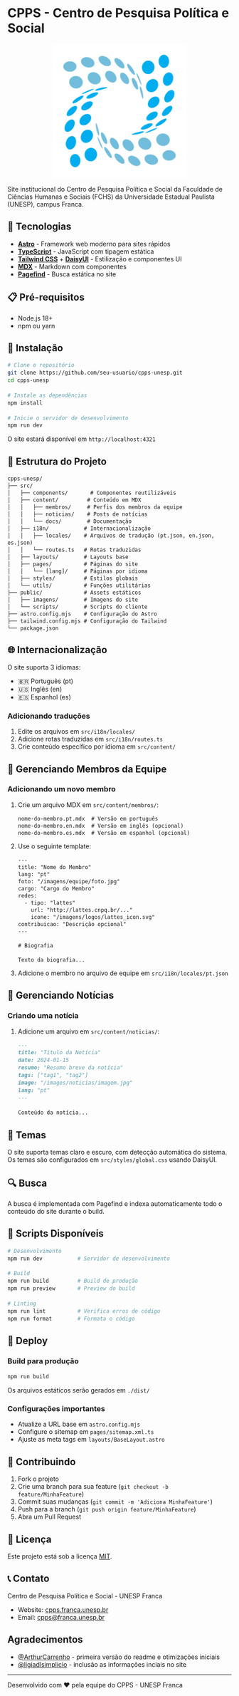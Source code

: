 # CPPS - Centro de Pesquisa Política e Social

<p align="center">
  <img src="public/imagens/logos/cpps/logo-cpps-01_rev_1.png" alt="Logo CPPS" width="300"/>
</p>

Site institucional do Centro de Pesquisa Política e Social da Faculdade de Ciências Humanas e Sociais (FCHS) da Universidade Estadual Paulista (UNESP), campus Franca.

## 🚀 Tecnologias

- **[Astro](https://astro.build/)** - Framework web moderno para sites rápidos
- **[TypeScript](https://www.typescriptlang.org/)** - JavaScript com tipagem estática
- **[Tailwind CSS](https://tailwindcss.com/)** + **[DaisyUI](https://daisyui.com/)** - Estilização e componentes UI
- **[MDX](https://mdxjs.com/)** - Markdown com componentes
- **[Pagefind](https://pagefind.app/)** - Busca estática no site

## 📋 Pré-requisitos

- Node.js 18+ 
- npm ou yarn

## 🔧 Instalação

```bash
# Clone o repositório
git clone https://github.com/seu-usuario/cpps-unesp.git
cd cpps-unesp

# Instale as dependências
npm install

# Inicie o servidor de desenvolvimento
npm run dev
```

O site estará disponível em `http://localhost:4321`

## 📁 Estrutura do Projeto

```
cpps-unesp/
├── src/
│   ├── components/       # Componentes reutilizáveis
│   ├── content/         # Conteúdo em MDX
│   │   ├── membros/     # Perfis dos membros da equipe
│   │   ├── noticias/    # Posts de notícias
│   │   └── docs/        # Documentação
│   ├── i18n/           # Internacionalização
│   │   ├── locales/    # Arquivos de tradução (pt.json, en.json, es.json)
│   │   └── routes.ts   # Rotas traduzidas
│   ├── layouts/        # Layouts base
│   ├── pages/          # Páginas do site
│   │   └── [lang]/     # Páginas por idioma
│   ├── styles/         # Estilos globais
│   └── utils/          # Funções utilitárias
├── public/             # Assets estáticos
│   ├── imagens/        # Imagens do site
│   └── scripts/        # Scripts do cliente
├── astro.config.mjs    # Configuração do Astro
├── tailwind.config.mjs # Configuração do Tailwind
└── package.json
```

## 🌐 Internacionalização

O site suporta 3 idiomas:
- 🇧🇷 Português (pt)
- 🇺🇸 Inglês (en) 
- 🇪🇸 Espanhol (es)

### Adicionando traduções

1. Edite os arquivos em `src/i18n/locales/`
2. Adicione rotas traduzidas em `src/i18n/routes.ts`
3. Crie conteúdo específico por idioma em `src/content/`

## 👥 Gerenciando Membros da Equipe

### Adicionando um novo membro

1. Crie um arquivo MDX em `src/content/membros/`:
   ```
   nome-do-membro.pt.mdx  # Versão em português
   nome-do-membro.en.mdx  # Versão em inglês (opcional)
   nome-do-membro.es.mdx  # Versão em espanhol (opcional)
   ```

2. Use o seguinte template:
   ```mdx
   ---
   title: "Nome do Membro"
   lang: "pt"
   foto: "/imagens/equipe/foto.jpg"
   cargo: "Cargo do Membro"
   redes:
     - tipo: "lattes"
       url: "http://lattes.cnpq.br/..."
       icone: "/imagens/logos/lattes_icon.svg"
   contribuicao: "Descrição opcional"
   ---

   # Biografia

   Texto da biografia...
   ```

3. Adicione o membro no arquivo de equipe em `src/i18n/locales/pt.json`

## 📰 Gerenciando Notícias

### Criando uma notícia

1. Adicione um arquivo em `src/content/noticias/`:
   ```markdown
   ---
   title: "Título da Notícia"
   date: 2024-01-15
   resumo: "Resumo breve da notícia"
   tags: ["tag1", "tag2"]
   image: "/images/noticias/imagem.jpg"
   lang: "pt"
   ---

   Conteúdo da notícia...
   ```

## 🎨 Temas

O site suporta temas claro e escuro, com detecção automática do sistema. Os temas são configurados em `src/styles/global.css` usando DaisyUI.

## 🔍 Busca

A busca é implementada com Pagefind e indexa automaticamente todo o conteúdo do site durante o build.

## 📝 Scripts Disponíveis

```bash
# Desenvolvimento
npm run dev           # Servidor de desenvolvimento

# Build
npm run build         # Build de produção
npm run preview       # Preview do build

# Linting
npm run lint          # Verifica erros de código
npm run format        # Formata o código
```

## 🚀 Deploy

### Build para produção

```bash
npm run build
```

Os arquivos estáticos serão gerados em `./dist/`

### Configurações importantes

- Atualize a URL base em `astro.config.mjs`
- Configure o sitemap em `pages/sitemap.xml.ts`
- Ajuste as meta tags em `layouts/BaseLayout.astro`

## 🤝 Contribuindo

1. Fork o projeto
2. Crie uma branch para sua feature (`git checkout -b feature/MinhaFeature`)
3. Commit suas mudanças (`git commit -m 'Adiciona MinhaFeature'`)
4. Push para a branch (`git push origin feature/MinhaFeature`)
5. Abra um Pull Request

## 📄 Licença

Este projeto está sob a licença [MIT](LICENSE).

## 📞 Contato

Centro de Pesquisa Política e Social - UNESP Franca

- Website: [cpps.franca.unesp.br](https://cpps.franca.unesp.br)
- Email: cpps@franca.unesp.br

## Agradecimentos

- [@ArthurCarrenho](https://github.com/ArthurCarrenho) - primeira versão do readme e otimizações iniciais
- [@ligiadlsimplicio](https://github.com/ligiadlsimplicio) - inclusão as informações inciais no site

---

Desenvolvido com ❤️ pela equipe do CPPS - UNESP Franca

